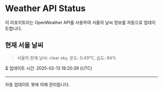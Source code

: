 
# Weather API Status

이 리포지토리는 OpenWeather API를 사용하여 서울의 날씨 정보를 자동으로 업데이트합니다.

## 현재 서울 날씨
> 서울의 현재 날씨: clear sky, 온도: 0.49°C, 습도: 84%

⏳ 업데이트 시간: 2025-02-13 18:20:39 (UTC)

---
자동 업데이트 봇에 의해 관리됩니다.
